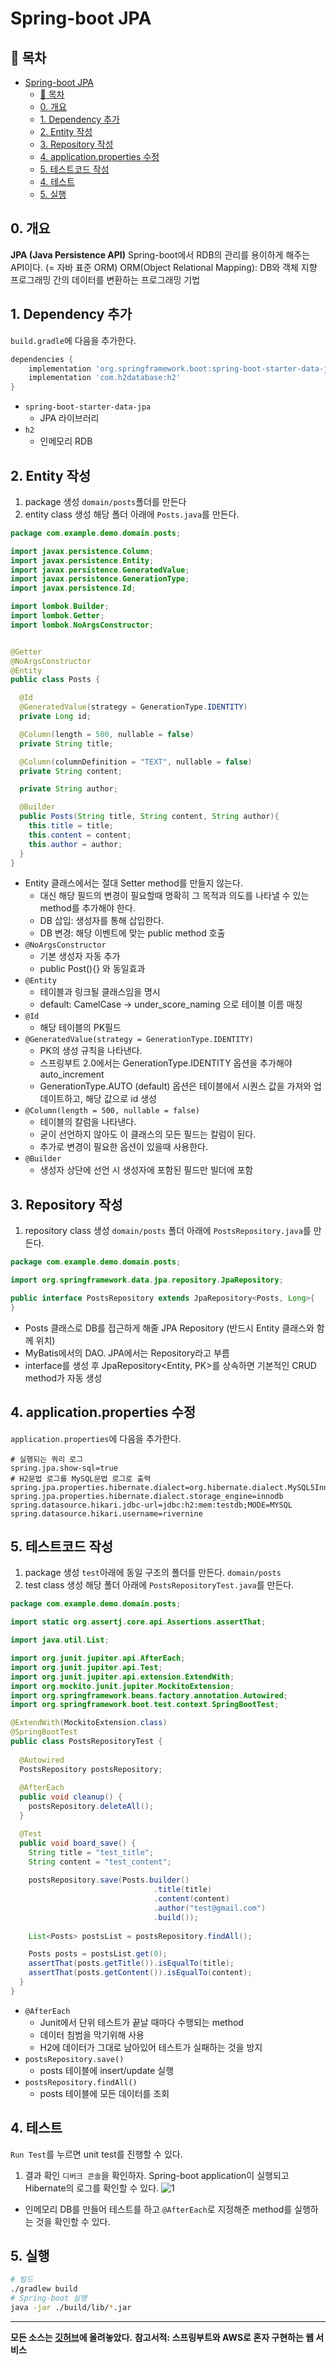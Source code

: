 # Spring-boot JPA
## 🎁 목차
- [Spring-boot JPA](#spring-boot-jpa)
  - [🎁 목차](#-목차)
  - [0. 개요](#0-개요)
  - [1. Dependency 추가](#1-dependency-추가)
  - [2. Entity 작성](#2-entity-작성)
  - [3. Repository 작성](#3-repository-작성)
  - [4. application.properties 수정](#4-applicationproperties-수정)
  - [5. 테스트코드 작성](#5-테스트코드-작성)
  - [4. 테스트](#4-테스트)
  - [5. 실행](#5-실행)
  
## 0. 개요
**JPA (Java Persistence API)** Spring-boot에서 RDB의 관리를 용이하게 해주는 API이다. (= 자바 표준 ORM) 
ORM(Object Relational Mapping): DB와 객체 지향 프로그래밍 간의 데이터를 변환하는 프로그래밍 기법
  
## 1. Dependency 추가
`build.gradle`에 다음을 추가한다.
```groovy
dependencies {
	implementation 'org.springframework.boot:spring-boot-starter-data-jpa'
	implementation 'com.h2database:h2'
}
```
- `spring-boot-starter-data-jpa`
  - JPA 라이브러리
- `h2`
  - 인메모리 RDB

## 2. Entity 작성
1. package 생성
`domain/posts`폴더를 만든다
2. entity class 생성
해당 폴더 아래에 `Posts.java`를 만든다.
```java
package com.example.demo.domain.posts;

import javax.persistence.Column;
import javax.persistence.Entity;
import javax.persistence.GeneratedValue;
import javax.persistence.GenerationType;
import javax.persistence.Id;

import lombok.Builder;
import lombok.Getter;
import lombok.NoArgsConstructor;


@Getter
@NoArgsConstructor                                       
@Entity                                                   
public class Posts {

  @Id  
  @GeneratedValue(strategy = GenerationType.IDENTITY)     
  private Long id;

  @Column(length = 500, nullable = false)                   
  private String title;

  @Column(columnDefinition = "TEXT", nullable = false)
  private String content;

  private String author;

  @Builder
  public Posts(String title, String content, String author){
    this.title = title;
    this.content = content;
    this.author = author;
  }
}
```
- Entity 클래스에서는 절대 Setter method를 만들지 않는다.
  - 대신 해당 필드의 변경이 필요할때 명확히 그 목적과 의도를 나타낼 수 있는 method를 추가해야 한다.
  - DB 삽입: 생성자를 통해 삽입한다.
  - DB 변경: 해당 이벤트에 맞는 public method 호출
- `@NoArgsConstructor`
  - 기본 생성자 자동 추가
  - public Post(){} 와 동일효과
- `@Entity`
  - 테이블과 링크될 클래스임을 명시
  - default: CamelCase -> under_score_naming 으로 테이블 이름 매칭
- `@Id`
  - 해당 테이블의 PK필드  
- `@GeneratedValue(strategy = GenerationType.IDENTITY)`
  - PK의 생성 규칙을 나타낸다. 
  - 스프링부트 2.0에서는 GenerationType.IDENTITY 옵션을 추가해야 auto_increment
  - GenerationType.AUTO (default) 옵션은 테이블에서 시퀀스 값을 가져와 업데이트하고, 해당 값으로 id 생성
- `@Column(length = 500, nullable = false)`
  - 테이블의 칼럼을 나타낸다.
  - 굳이 선언하지 않아도 이 클래스의 모든 필드는 칼럼이 된다.
  - 추가로 변경이 필요한 옵션이 있을때 사용한다.
- `@Builder`
  - 생성자 상단에 선언 시 생성자에 포함된 필드만 빌더에 포함
  
## 3. Repository 작성
1. repository class 생성
`domain/posts` 폴더 아래에 `PostsRepository.java`를 만든다.
```java
package com.example.demo.domain.posts;

import org.springframework.data.jpa.repository.JpaRepository;

public interface PostsRepository extends JpaRepository<Posts, Long>{
}
```
- Posts 클래스로 DB를 접근하게 해줄 JPA Repository (반드시 Entity 클래스와 함께 위치)
- MyBatis에서의 DAO. JPA에서는 Repository라고 부름
- interface를 생성 후 JpaRepository<Entity, PK>를 상속하면 기본적인 CRUD method가 자동 생성

## 4. application.properties 수정
`application.properties`에 다음을 추가한다.
```properties
# 실행되는 쿼리 로그
spring.jpa.show-sql=true
# H2문법 로그를 MySQL문법 로그로 출력
spring.jpa.properties.hibernate.dialect=org.hibernate.dialect.MySQL5InnoDBDialect
spring.jpa.properties.hibernate.dialect.storage_engine=innodb
spring.datasource.hikari.jdbc-url=jdbc:h2:mem:testdb;MODE=MYSQL
spring.datasource.hikari.username=rivernine
```

## 5. 테스트코드 작성
1. package 생성
`test`아래에 동일 구조의 폴더를 만든다. `domain/posts`
2. test class 생성
해당 폴더 아래에 `PostsRepositoryTest.java`를 만든다.
```java
package com.example.demo.domain.posts;

import static org.assertj.core.api.Assertions.assertThat;

import java.util.List;

import org.junit.jupiter.api.AfterEach;
import org.junit.jupiter.api.Test;
import org.junit.jupiter.api.extension.ExtendWith;
import org.mockito.junit.jupiter.MockitoExtension;
import org.springframework.beans.factory.annotation.Autowired;
import org.springframework.boot.test.context.SpringBootTest;

@ExtendWith(MockitoExtension.class)
@SpringBootTest
public class PostsRepositoryTest {
  
  @Autowired
  PostsRepository postsRepository;
  
  @AfterEach
  public void cleanup() {
    postsRepository.deleteAll();
  }

  @Test
  public void board_save() {
    String title = "test_title";
    String content = "test_content";
    
    postsRepository.save(Posts.builder()
                                .title(title)
                                .content(content)
                                .author("test@gmail.com")
                                .build());
    
    List<Posts> postsList = postsRepository.findAll();

    Posts posts = postsList.get(0);
    assertThat(posts.getTitle()).isEqualTo(title);
    assertThat(posts.getContent()).isEqualTo(content);
  }
}
```
- `@AfterEach`
  - Junit에서 단위 테스트가 끝날 때마다 수행되는 method
  - 데이터 침범을 막기위해 사용
  - H2에 데이터가 그대로 남아있어 테스트가 실패하는 것을 방지
- `postsRepository.save()`
  - posts 테이블에 insert/update 실행
- `postsRepository.findAll()`
  - posts 테이블에 모든 데이터를 조회

## 4. 테스트
`Run Test`를 누르면 unit test를 진행할 수 있다.

1. 결과 확인
`디버크 콘솔`을 확인하자.
Spring-boot application이 실행되고 Hibernate의 로그를 확인할 수 있다.
![1](./1.PNG)

* 인메모리 DB를 만들어 테스트를 하고 `@AfterEach`로 지정해준 method를 실행하는 것을 확인할 수 있다.

## 5. 실행
```sh
# 빌드
./gradlew build
# Spring-boot 실행
java -jar ./build/lib/*.jar
```

---
**모든 소스는 [깃허브](https://github.com/rivernine/velog/tree/master/Spring-boot)에 올려놓았다.**
**참고서적: 스프링부트와 AWS로 혼자 구현하는 웹 서비스**
